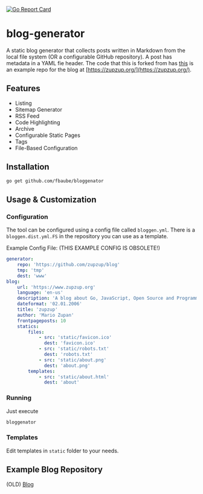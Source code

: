 [![Go Report Card](https://goreportcard.com/badge/github.com/zupzup/calories)](https://goreportcard.com/report/github.com/zupzup/calories)

# blog-generator

A static blog generator that collects posts written in Markdown from the local file system (OR a configurable GitHub repository). A post has metadata in a YAML fie header. The code that this is forked from has [this](https://github.com/zupzup/blog) is an example repo for the blog at [https://zupzup.org/](https://zupzup.org/).

## Features

* Listing
* Sitemap Generator
* RSS Feed
* Code Highlighting
* Archive 
* Configurable Static Pages 
* Tags 
* File-Based Configuration

## Installation

```bash
go get github.com/fbaube/bloggenator
```

## Usage & Customization

### Configuration

The tool can be configured using a config file called `bloggen.yml`. There is a `bloggen.dist.yml.FS` in the repository you can use as a template.

Example Config File: (THIS EXAMPLE CONFIG IS OBSOLETE!)

```yml
generator:
    repo: 'https://github.com/zupzup/blog'
    tmp: 'tmp'
    dest: 'www'
blog:
    url: 'https://www.zupzup.org'
    language: 'en-us'
    description: 'A blog about Go, JavaScript, Open Source and Programming in General'
    dateformat: '02.01.2006'
    title: 'zupzup'
    author: 'Mario Zupan'
    frontpageposts: 10
    statics:
        files:
            - src: 'static/favicon.ico'
              dest: 'favicon.ico'
            - src: 'static/robots.txt'
              dest: 'robots.txt'
            - src: 'static/about.png'
              dest: 'about.png'
        templates:
            - src: 'static/about.html'
              dest: 'about'
```

### Running

Just execute

```bash
bloggenator
```

### Templates

Edit templates in `static` folder to your needs.

## Example Blog Repository

(OLD) [Blog](https://github.com/zupzup/blog)
